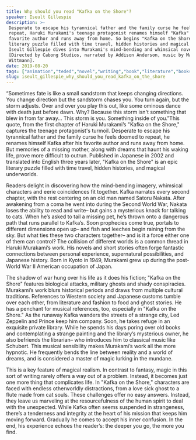 ```yaml
---
title: Why should you read "Kafka on the Shore"?
speaker: Iseult Gillespie
description: >-
 Desperate to escape his tyrannical father and the family curse he feels doomed to
 repeat, Haruki Murakami's teenage protagonist renames himself "Kafka" after his
 favorite author and runs away from home. So begins "Kafka on the Shore"— an epic
 literary puzzle filled with time travel, hidden histories and magical underworlds.
 Iseult Gillespie dives into Murakami's mind-bending and whimsical novel.
 [Directed by Cabong Studios, narrated by Addison Anderson, music by Matheus
 Wittmann].
date: 2019-08-20
tags: ["animation","teded","novel","writing","book","literature","books","history"]
slug: iseult_gillespie_why_should_you_read_kafka_on_the_shore
---
```


“Sometimes fate is like a small sandstorm that keeps changing directions. You change
direction but the sandstorm chases you. You turn again, but the storm adjusts. Over and
over you play this out, like some ominous dance with death just before dawn. Why? Because
this storm isn't something that blew in from far away… This storm is you. Something
inside of you.”This quote, from the first chapter of Haruki Murakami’s "Kafka on the
Shore," captures the teenage protagonist's turmoil. Desperate to escape his tyrannical
father and the family curse he feels doomed to repeat, he renames himself Kafka after
his favorite author and runs away from home. But memories of a missing mother, along with
dreams that haunt his waking life, prove more difficult to outrun. Published in Japanese
in 2002 and translated into English three years later, "Kafka on the Shore" is an epic
literary puzzle filled with time travel, hidden histories, and magical
underworlds.

Readers delight in discovering how the mind-bending imagery, whimsical characters and
eerie coincidences fit together. Kafka narrates every second chapter, with the rest
centering on an old man named Satoru Nakata. After awakening from a coma he went into
during the Second World War, Nakata loses the ability to read and write– but gains a
mysterious knack for talking to cats. When he’s asked to tail a missing pet, he’s thrown
onto a dangerous path that runs parallel to Kafka’s. Soon prophecies come true, portals
to different dimensions open up– and fish and leeches begin raining from the sky. But
what ties these two characters together– and is it a force either one of them can
control? The collision of different worlds is a common thread in Haruki Murakami’s work.
His novels and short stories often forge fantastic connections between personal
experience, supernatural possibilities, and Japanese history. Born in Kyoto in 1949,
Murakami grew up during the post-World War II American occupation of Japan.

The shadow of war hung over his life as it does his fiction; "Kafka on the Shore" 
features biological attacks, military ghosts and shady conspiracies. Murakami’s work blurs
historical periods and draws from multiple cultural traditions. References to Western
society and Japanese customs tumble over each other, from literature and fashion to food
and ghost stories. He has a penchant for musical references, too, especially in "Kafka on
the Shore." As the runaway Kafka wanders the streets of a strange city, Led Zeppelin and
Prince keep him company. Soon, he takes refuge in an exquisite private library. While he
spends his days poring over old books and contemplating a strange painting and the
library’s mysterious owner, he also befriends the librarian– who introduces him to
classical music like Schubert. This musical sensibility makes Murakami’s work all the more
hypnotic. He frequently bends the line between reality and a world of dreams, and is
considered a master of magic lurking in the mundane.

This is a key feature of magical realism. In contrast to fantasy, magic in this sort of
writing rarely offers a way out of a problem. Instead, it becomes just one more thing
that complicates life. In "Kafka on the Shore," characters are faced with endless
otherworldly distractions, from a love sick ghost to a flute made from cat souls. These
challenges offer no easy answers. Instead, they leave us marveling at the resourcefulness
of the human spirit to deal with the unexpected. While Kafka often seems suspended in
strangeness, there’s a tenderness and integrity at the heart of his mission that keeps
him moving forward. Gradually he comes to accept his inner confusion. In the end, his
experience echoes the reader’s: the deeper you go, the more you find.

<!--
ad_duration=0
event="TED-Ed"
external_start_time=0
intro_duration=0
is_subtitle_required="False"
is_talk_featured="False"
language="en"
language_swap="False"
native_language="en"
number_of_related_talks=6
number_of_speakers=1
number_of_subtitled_videos=0
number_of_tags=8
number_of_talk_download_languages=21
number_of_talk_more_resources=0
number_of_talk_recommendations=0
number_of_talks_take_actions=0
post_ad_duration=0
published_timestamp="2019-08-20 18:12:13"
recording_date="2019-08-20"
speaker_is_published=0
speaker_name="Iseult Gillespie"
talk_name="Why should you read \"Kafka on the Shore\"?"
talks_tags=["animation","teded","novel","writing","book","literature","books","history"]
url_photo_talk="https://s3.amazonaws.com/talkstar-photos/uploads/bf630669-d8ef-43f3-80fe-f4b8d8bc8b08/kafkashore_textless.jpg"
url_webpage="https://www.ted.com/talks/iseult_gillespie_why_should_you_read_kafka_on_the_shore"
video_type_name="TED-Ed Original"
-->